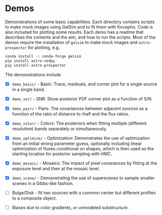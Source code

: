 # Demos

Demonstrations of some basic capabilities.  Each directory contains scripts to
make mock images using GalSim and to fit them with forcepho.  Code is also
included for plotting some results. Each demo has a readme that describes the
contents and the aim, and how to run the scripts. Most of the demos require the
installation of `galsim` to make mock images and `astro-prospector` for
plotting, e.g.

```bash
conda install -c conda-forge galsim
pip install astro-sedpy
pip install astro-prospector
```

The demonstrations include

- [x] `demo_basic/` - Basic: Trace, residuals, and corner plot for a single
   source in a single band.

- [x] `demo_snr/` - SNR: Show posterior PDF corner plot as a function of S/N.

- [x] `demo_pair/` - Pairs: The covariances between adjacent sources as a
    function of the ratio of distance to rhalf and the flux ratios.

- [x] `demo_color/` - Colors: The posteriors when fitting multiple (different
    resolution) bands separately or simultaneously.

- [x] `demo_optimize/` - Optimization: Demonstrates the use of optimization from
    an initial wrong parameter guess, optionally including linear optimization
    of fluxes conditional on shapes, which is then used as the starting location
    for posterior sampling with HMC.

- [x] `demo_mosaic/` - Mosaics: The impact of pixel covariances by fitting at
    the exposure level and then at the mosaic level.

- [x] `demo_scene/` - Demonstrating the use of superscenes to sample smaller
    scenes in a Gibbs-like fashion.

- [ ] Bulge/Disk - fit two sources with a common center but different profiles
  to a composite object.

- [ ] Biases due to color gradients, or unmodeled substructure.
